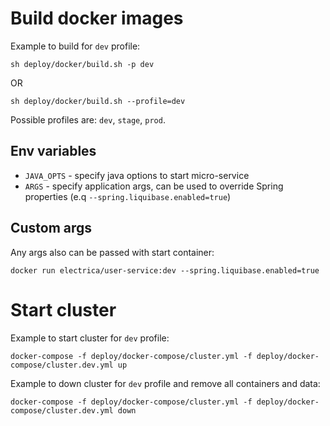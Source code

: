 # Build docker images
Example to build for `dev` profile:
```
sh deploy/docker/build.sh -p dev
```
OR
```
sh deploy/docker/build.sh --profile=dev
```
Possible profiles are: `dev`, `stage`, `prod`.

## Env variables
- `JAVA_OPTS` - specify java options to start micro-service
- `ARGS` - specify application args, can be used to override Spring properties (e.q `--spring.liquibase.enabled=true`)

## Custom args
Any args also can be passed with start container:
```
docker run electrica/user-service:dev --spring.liquibase.enabled=true
```

# Start cluster
Example to start cluster for `dev` profile:
```
docker-compose -f deploy/docker-compose/cluster.yml -f deploy/docker-compose/cluster.dev.yml up
```

Example to down cluster for `dev` profile and remove all containers and data:
```
docker-compose -f deploy/docker-compose/cluster.yml -f deploy/docker-compose/cluster.dev.yml down
```
